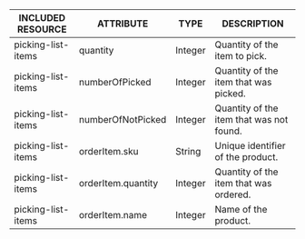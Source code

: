 | INCLUDED RESOURCE | ATTRIBUTE | TYPE | DESCRIPTION |
| --- | --- | --- | --- |
| picking-list-items | quantity | Integer | Quantity of the item to pick. |
| picking-list-items | numberOfPicked | Integer | Quantity of the item that was picked. |
| picking-list-items | numberOfNotPicked | Integer | Quantity of the item that was not found. |
| picking-list-items | orderItem.sku | String | Unique identifier of the product. |
| picking-list-items | orderItem.quantity | Integer | Quantity of the item that was ordered. |
| picking-list-items | orderItem.name | Integer | Name of the product. |
